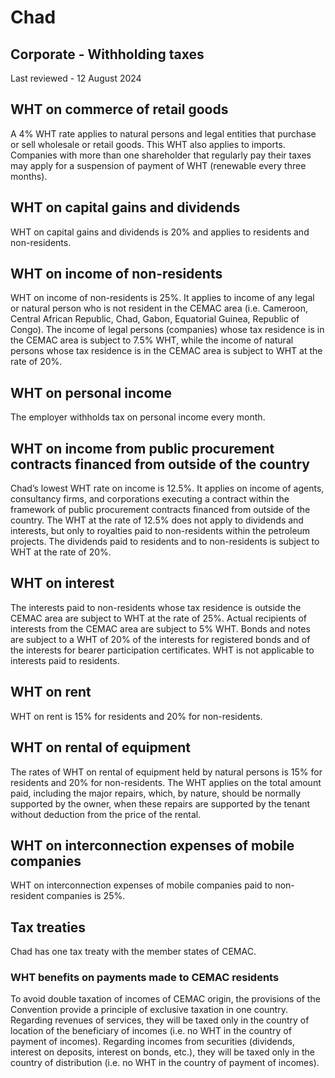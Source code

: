 # Chad
## Corporate - Withholding taxes
Last reviewed - 12 August 2024
## WHT on commerce of retail goods
A 4% WHT rate applies to natural persons and legal entities that purchase or sell wholesale or retail goods. This WHT also applies to imports.
Companies with more than one shareholder that regularly pay their taxes may apply for a suspension of payment of WHT (renewable every three months).
## WHT on capital gains and dividends
WHT on capital gains and dividends is 20% and applies to residents and non-residents.
## WHT on income of non-residents
WHT on income of non-residents is 25%. It applies to income of any legal or natural person who is not resident in the CEMAC area (i.e. Cameroon, Central African Republic, Chad, Gabon, Equatorial Guinea, Republic of Congo).
The income of legal persons (companies) whose tax residence is in the CEMAC area is subject to 7.5% WHT, while the income of natural persons whose tax residence is in the CEMAC area is subject to WHT at the rate of 20%.
## WHT on personal income
The employer withholds tax on personal income every month.
## WHT on income from public procurement contracts financed from outside of the country
Chad’s lowest WHT rate on income is 12.5%. It applies on income of agents, consultancy firms, and corporations executing a contract within the framework of public procurement contracts financed from outside of the country.
The WHT at the rate of 12.5% does not apply to dividends and interests, but only to royalties paid to non-residents within the petroleum projects.
The dividends paid to residents and to non-residents is subject to WHT at the rate of 20%.
## WHT on interest
The interests paid to non-residents whose tax residence is outside the CEMAC area are subject to WHT at the rate of 25%.
Actual recipients of interests from the CEMAC area are subject to 5% WHT.
Bonds and notes are subject to a WHT of 20% of the interests for registered bonds and of the interests for bearer participation certificates.
WHT is not applicable to interests paid to residents.
## WHT on rent
WHT on rent is 15% for residents and 20% for non-residents.
## WHT on rental of equipment
The rates of WHT on rental of equipment held by natural persons is 15% for residents and 20% for non-residents. The WHT applies on the total amount paid, including the major repairs, which, by nature, should be normally supported by the owner, when these repairs are supported by the tenant without deduction from the price of the rental.
## WHT on interconnection expenses of mobile companies
WHT on interconnection expenses of mobile companies paid to non-resident companies is 25%.
## Tax treaties
Chad has one tax treaty with the member states of CEMAC.
### WHT benefits on payments made to CEMAC residents
To avoid double taxation of incomes of CEMAC origin, the provisions of the Convention provide a principle of exclusive taxation in one country.
Regarding revenues of services, they will be taxed only in the country of location of the beneficiary of incomes (i.e. no WHT in the country of payment of incomes).
Regarding incomes from securities (dividends, interest on deposits, interest on bonds, etc.), they will be taxed only in the country of distribution (i.e. no WHT in the country of payment of incomes).
